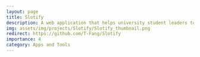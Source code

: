 ```yaml
---
layout: page
title: Slotify
description: A web application that helps university student leaders to view and organize groups and events as well as manage attendance
img: assets/img/projects/Slotify/Slotify_thumbnail.png
redirect: https://github.com/T-Fang/Slotify
importance: 4
category: Apps and Tools
---
```

